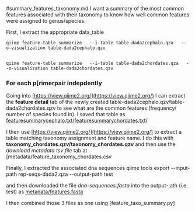#summary_features_taxonomy.md
I want a summary of the most common features associated with their taxonomy to know how well common features were assigned to genus/species.

First, I extract the appropriate data_table

```
qiime feature-table summarize   --i-table table-dada2cephalo.qza   --o-visualization table-dada2cephalo.qzv


qiime feature-table summarize   --i-table table-dada2chordates.qza   --o-visualization table-dada2chordates.qzv
```



### For each p[rimerpair indepdently
Going into [https://view.qiime2.org/](https://view.qiime2.org/) I can extract the **feature detail** tab of the newly created table-dada2cephalo.qzv/table-dada2chordates.qzv to see what are the common features (frequency/ number of species found in). I saved that table as [featuresummarycephalo.txt](featuresummarycephalo.txt)/[featuresummarychordates.txt]([featuresummarychordates.txt])/

I then use [https://view.qiime2.org/](https://view.qiime2.org/) to extract a table matching taxonomy assignment and feature name. I do this with **taxonomy_chordates.qzv/taxonomy_chordates.qzv** and then use the *download metadata tsv file* tab at [metadata/feature_taxonomy_chordates.csv


Finally, I extracted the associated dna sequences qiime tools export --input-path  rep-seqs-dada2.qza --output-path test

and then downloaded the file *dna-sequences.fasta* into the output-;ath (i.e. test) as [metadata/features.fasta](metadata/features.fasta)

I then combined those 3 files as one using [feature_taxo_summary.py]